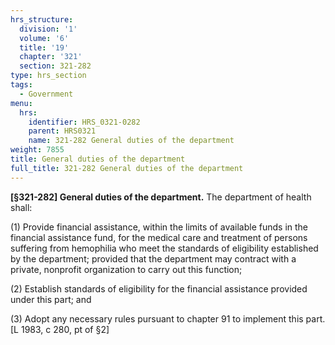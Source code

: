 ```yaml
---
hrs_structure:
  division: '1'
  volume: '6'
  title: '19'
  chapter: '321'
  section: 321-282
type: hrs_section
tags:
  - Government
menu:
  hrs:
    identifier: HRS_0321-0282
    parent: HRS0321
    name: 321-282 General duties of the department
weight: 7855
title: General duties of the department
full_title: 321-282 General duties of the department
---
```

**[§321-282] General duties of the department.** The department of health shall:

(1) Provide financial assistance, within the limits of available funds in the financial assistance fund, for the medical care and treatment of persons suffering from hemophilia who meet the standards of eligibility established by the department; provided that the department may contract with a private, nonprofit organization to carry out this function;

(2) Establish standards of eligibility for the financial assistance provided under this part; and

(3) Adopt any necessary rules pursuant to chapter 91 to implement this part. [L 1983, c 280, pt of §2]